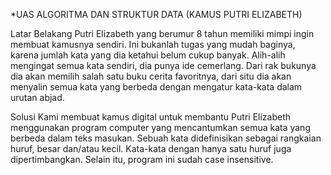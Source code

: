 *UAS ALGORITMA DAN STRUKTUR DATA (KAMUS PUTRI ELIZABETH)

Latar Belakang
Putri Elizabeth yang berumur 8 tahun memiliki mimpi ingin membuat kamusnya sendiri. Ini bukanlah tugas yang mudah baginya, karena jumlah kata yang dia ketahui belum cukup banyak. Alih-alih mengingat semua kata sendiri, dia punya ide cemerlang. Dari rak bukunya dia akan memilih salah satu buku cerita favoritnya, dari situ dia akan menyalin semua kata yang berbeda dengan mengatur kata-kata dalam urutan abjad.

Solusi
Kami membuat kamus digital untuk membantu Putri Elizabeth menggunakan program computer yang mencantumkan semua kata yang berbeda dalam teks masukan. Sebuah kata didefinisikan sebagai rangkaian huruf, besar dan/atau kecil. Kata-kata dengan hanya satu huruf juga dipertimbangkan. Selain itu, program ini sudah case insensitive.
